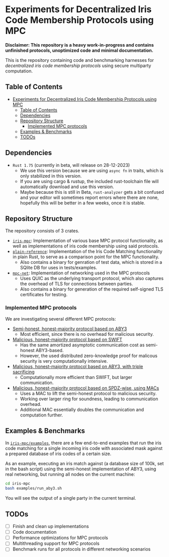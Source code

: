 # Experiments for Decentralized Iris Code Membership Protocols using MPC

**Disclaimer: This repository is a heavy work-in-progress and contains unfinished protocols, unoptimized code and minimal documentation.**

This is the repository containing code and benchmarking harnesses for _decentralized iris code membership protocols_ using secure multiparty computation.

## Table of Contents

- [Experiments for Decentralized Iris Code Membership Protocols using MPC](#experiments-for-decentralized-iris-code-membership-protocols-using-mpc)
  - [Table of Contents](#table-of-contents)
  - [Dependencies](#dependencies)
  - [Repository Structure](#repository-structure)
    - [Implemented MPC protocols](#implemented-mpc-protocols)
  - [Examples \& Benchmarks](#examples--benchmarks)
  - [TODOs](#todos)

## Dependencies

- `Rust 1.75` (currently in beta, will release on 28-12-2023)
  - We use this version because we are using `async fn` in traits, which is only stabilized in this version.
  - If you are using cargo & rustup, the included rust-toolchain file will automatically download and use this version.
  - Maybe because this is still in Beta, `rust-analyzer` gets a bit confused and your editor will sometimes report errors where there are none, hopefully this will be better in a few weeks, once it is stable.

## Repository Structure

The repository consists of 3 crates.

- [`iris-mpc`](iris-mpc): Implementation of various base MPC protocol functionality, as well as implementations of iris code membership using said protocols.
- [`plain-reference`](plain-reference): Implementation of the Iris Code Matching functionality in plain Rust, to serve as a comparison point for the MPC functionality.
  - Also contains a binary for genration of test data, which is stored in a SQlite DB for uses in tests/examples.
- [`mpc-net`](mpc-net): Implementation of networking used in the MPC protocols
  - Uses QUIC as the underlying transport protocol, which also captures the overhead of TLS for connections between parties.
  - Also contains a binary for generation of the required self-signed TLS certificates for testing.

### Implemented MPC protocols

We are investigating several different MPC protocols:

- [Semi-honest, honest-majority protocol based on ABY3](iris-mpc/src/aby3/)
  - Most efficient, since there is no overhead for malicious security.
- [Malicious, honest-majority protocol based on SWIFT](iris-mpc/src/swift3/)
  - Has the same amortized asymptotic communication cost as semi-honest ABY3-based.
  - However, the used distributed zero-knowledge proof for malicous security is very computationally intensive.
- [Malicious, honest-majority protocol based on ABY3, with triple sacrificing](iris-mpc/src/aby3_mal/)
  - Computationally more efficient than SWIFT, but larger communication.
- [Malicious, honest-majority protocol based on SPDZ-wise, using MACs](iris-mpc/src/spdzwise)
  - Uses a MAC to lift the semi-honest protocol to malicious security.
  - Working over larger ring for soundness, leading to communication overhead.
  - Additional MAC essentially doubles the communication and computation further.

## Examples & Benchmarks

In [`iris-mpc/examples`](iris-mpc/examples), there are a few end-to-end examples that run the iris code matching for a single incoming iris code with associated mask against a prepared database of iris codes of a certain size.

As an example, executing an iris match against (a database size of 100k, set in the bash script) using the semi-honest implementation of ABY3, using real networking, but running all nodes on the current machine:

```bash
cd iris-mpc
bash examples/run_aby3.sh
```

You will see the output of a single party in the current terminal.

## TODOs

- [ ] Finish and clean up implementations
- [ ] Code documentation
- [ ] Performance optimizations for MPC protocols
- [ ] Multithreading support for MPC protocols
- [ ] Benchmark runs for all protocols in different networking scenarios
